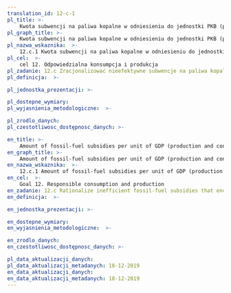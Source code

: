 ```yaml
---
translation_id: 12-c-1
pl_title: >-
    Kwota subwencji na paliwa kopalne w odniesieniu do jednostki PKB (produkcja i konsumpcja) jako udział w całkowitych krajowych wydatkach na paliwa kopalne
pl_graph_title: >-
    Kwota subwencji na paliwa kopalne w odniesieniu do jednostki PKB (produkcja i konsumpcja) jako udział w całkowitych krajowych wydatkach na paliwa kopalne
pl_nazwa_wskaznika:  >-
    12.c.1 Kwota subwencji na paliwa kopalne w odniesieniu do jednostki PKB (produkcja i konsumpcja) jako udział w całkowitych krajowych wydatkach na paliwa kopalne
pl_cel:  >-
    cel 12. Odpowiedzialna konsumpcja i produkcja
pl_zadanie: 12.c Zracjonalizować nieefektywne subwencje na paliwa kopalne, sprzyjające ich zbędnemu zużyciu, poprzez usunięcie nieprawidłowości rynkowych, zgodnie z uwarunkowaniami krajowymi, w tym poprzez restrukturyzację podatków i stopniowe wycofywanie szkodliwych dotacji tam, gdzie one występują, odnotowując ich wpływ na środowisko, w pełni biorąc pod uwagę specyficzne potrzeby i uwarunkowania krajów rozwijających się oraz minimalizować możliwy niekorzystny wpływ na ich rozwój, w sposób który chroni ubogie i narażone społeczności.
pl_definicja:  >-

pl_jednostka_prezentacji: >-

pl_dostepne_wymiary:
pl_wyjasnienia_metodologiczne:  >-

pl_zrodlo_danych:
pl_czestotliwosc_dostępnosc_danych: >-

en_title: >-
    Amount of fossil-fuel subsidies per unit of GDP (production and consumption) and as a proportion of total national expenditure on fossil fuels
en_graph_title: >-
    Amount of fossil-fuel subsidies per unit of GDP (production and consumption) and as a proportion of total national expenditure on fossil fuels
en_nazwa_wskaznika:  >-
    12.c.1 Amount of fossil-fuel subsidies per unit of GDP (production and consumption) and as a proportion of total national expenditure on fossil fuels
en_cel:  >-
    Goal 12. Responsible consumption and production
en_zadanie: 12.c Rationalize inefficient fossil-fuel subsidies that encourage wasteful consumption by removing market distortions, in accordance with national circumstances, including by restructuring taxation and phasing out those harmful subsidies, where they exist, to reflect their environmental impacts, taking fully into account the specific needs and conditions of developing countries and minimizing the possible adverse impacts on their development in a manner that protects the poor and the affected communities
en_definicja:  >-

en_jednostka_prezentacji: >-

en_dostepne_wymiary:
en_wyjasnienia_metodologiczne:  >-

en_zrodlo_danych:
en_czestotliwosc_dostępnosc_danych: >-

pl_data_aktualizacji_danych:  
pl_data_aktualizacji_metadanych: 18-12-2019
en_data_aktualizacji_danych:  
en_data_aktualizacji_metadanych: 18-12-2019
---
```

